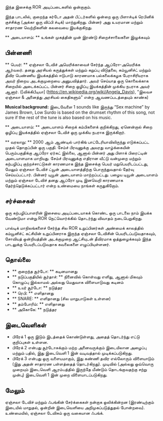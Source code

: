 இந்த இசைக்கு ROR அடிப்படைகளில் ஒன்றாகும்.

இந்த பாடலில், குறைந்த சுர்டோ அதன் பீட்டர்களில் ஒன்றை ஒரு பிளாச்டிக் ரெபினிக்
குச்சிக்கு (அக்கா ஒரு விப்பி ச்டிக்) மாற்றுகிறது. பின்னர் அது உயரமான மற்றும்
சாதாரண வெற்றிகளின் கலவையை இயக்குகிறது.

** அடையாளம்: ** உங்கள் முகத்தின் முன் இரண்டு சிறைச்சாலைகளை இழுக்கவும்

## பின்னணி

** பெயர்: ** ஏஞ்சலா டேவிச் அமெரிக்காவைச் சேர்ந்த ஆப்ரோ-அமெரிக்க ஆர்வலர். தனது
அரசியல் கருத்துக்கள் மற்றும் கறுப்பு விடுதலை, கம்யூனிச்ட் மற்றும் தீவிர பெண்ணிய
இயக்கத்தில் ஈடுபாடு காரணமாக பல்கலைக்கழக பேராசிரியராக அவர் நிறைய அடக்குமுறையை
அனுபவித்தார். அவர் செய்யாத ஒரு கொலைக்காக சிறையில் அடைக்கப்பட்ட பின்னர் சிறை
ஒழிப்பு இயக்கத்தின் முக்கிய நபராக அவர் ஆனார். ([விக்கிபீடியா]
(https://en.wikipedia.org/wiki/Angela_Davis), “இலவச ஏஞ்சலா & அனைத்து அரசியல்
கைதிகளும்” என்ற ஆவணப்படத்தையும் காண்க)

**Musical background:** இடைவேளை 1 sounds like இருந்து “Sex machine” by James
Brown, Low Surdo is based on the drumset rhythm of this song, not sure if the
rest of the tune is also based on his music.

** அடையாளம்: ** அடையாளம் சிறைக் கம்பிகளைக் குறிக்கிறது, ஏனென்றால் சிறை ஒழிப்பு
இயக்கத்தில் ஏஞ்சலா டேவிச் ஒரு முக்கிய நபராக இருக்கிறார்.

** வரலாறு: ** 2000 ஆம் ஆண்டில் பார்கிங் பாட்டேரியாவிலிருந்து எடுக்கப்பட்ட முதல்
தொகுப்பின் ஒரு பகுதி. சேம்ச் பிரவுனுக்கு அவரது வாழ்க்கையின் பெரும்பகுதிக்கு
ஆப்ரோ ஏர்கட் இல்லை, ஆனால் பின்னர் அது பிளாக் பிரைட்டின் அடையாளமாக மாறியது.
சேம்ச் பிரவுனுக்கு எதிரான வீட்டு வன்முறை மற்றும் கற்பழிப்பு குற்றச்சாட்டுகள்
காரணமாக இந்த இசைக்கு பெயர் மறுபெயரிடப்பட்டது, மேலும் ஏஞ்சலா டேவிச் ட்யூன்
அடையாளத்திற்கு பொருந்துவதால் தேர்வு செய்யப்பட்டார். பின்னர் டியூன் அடையாளம்
மாற்றப்பட்டது. பழைய டியூன் அடையாளம் மற்றும் ஏஞ்சலா டேவிச் தனது ஆப்ரோ முடி இனவெறி
காரணமாக தேர்ந்தெடுக்கப்பட்டார் என்ற உண்மையை நாங்கள் கருதுகிறோம்.

## சர்ச்சைகள்

ஒரு கற்பழிப்பாளரின் இசையை அடிப்படையாகக் கொண்ட ஒரு பாடலை நாம் இயக்க வேண்டுமா
என்று ROR நெட்வொர்க்கில் தொடர்ந்து விவாதம் நடைபெறுகிறது.

பால்டிக் மாநிலங்களைச் சேர்ந்த சில ROR உறுப்பினர்கள் அண்மைக் காலத்தில்
கம்யூனிச்ட் கட்சியின் உறுப்பினராக இருந்த ஏஞ்சலா டேவிசின் பெயரிடப்படுவதாகவும்,
சோவியத் ஒன்றியத்தின் அடக்குமுறை ஆட்சியுடன் தீவிரமாக ஒத்துழைக்கவும் இந்த
பாடலுக்கு பெயரிடப்படுவதாக கவலைகளை எழுப்பியுள்ளனர்.

## தொல்லை

* ** குறைந்த சூர்டோ: ** கடினமானது
* ** நடுப்பகுதியில் சூர்தாச்: ** நினைவில் கொள்வது எளிது, ஆனால் மிகவும் கொழுப்பு
  இல்லாமல் அல்லது மெதுவாக விளையாடுவது கடினம்
* ** உயர் சூர்டோ: ** நடுத்தர
* ** ரெபி: ** எளிதானது
* ** SNARE: ** எளிதானது (சில மாறுபாடுகள் உள்ளன)
* ** தம்போரிம்: ** எளிதானது
* ** அகோகே: ** நடுத்தர

## இடைவெளிகள்

* பிரேக் 1 ஒரு இடும் இடத்தைக் கொண்டுள்ளது, அதைத் தொடர்ந்து எட்டு குறிப்புகள்
  உள்ளன.
* பிரேக் 2 என்பது சூர்டோசுக்கும் மற்ற அனைவருக்கும் இடையிலான அழைப்பு மற்றும்
  பதில், இது இடைவெளி 1 இன் வடிவத்தால் முடிக்கப்படுகிறது.
* பிரேக் 3 என்பது ஒரு வளையமாகும், இது கண்ணி தவிர எல்லோரும் விளையாடும் (இது அதன்
  சாதாரண பள்ளத்தைத் தொடர்கிறது). முடிவில் (அல்லது ஒவ்வொரு முறையும் இடைவெளி
  ஆரம்பத்தில் இருந்தே மீண்டும் தொடங்குவதற்கு சற்று முன்பு) இடைவெளி 1 இன் முறை
  விளையாடப்படுகிறது.

## மேலும்

ஏஞ்சலா டேவிச் மற்றும் ஃபங்கின் சேர்க்கைகள் நன்றாக ஒலிக்கின்றன (இரண்டிற்கும்
இடையில் மாறுதல், ஒன்றின் இடைவெளியை அறிமுகப்படுத்துதல் போன்றவை). உண்மையில்,
ஏஞ்சலா டேவிசும் ஒரு வகையான ஃபங்க்.
